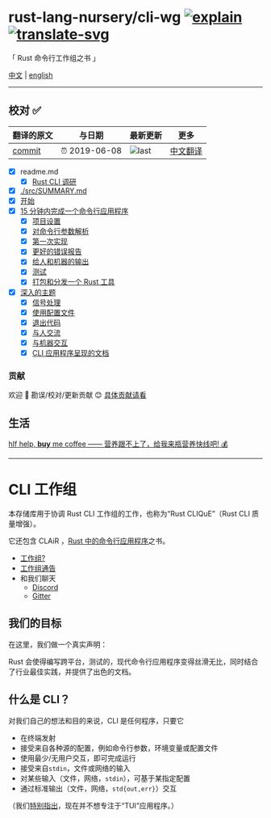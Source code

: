 # rust-lang-nursery/cli-wg [![explain]][source] [![translate-svg]][translate-list]

<!-- [![size-img]][size] -->

[explain]: http://llever.com/explain.svg
[source]: https://github.com/chinanf-boy/Source-Explain
[translate-svg]: http://llever.com/translate.svg
[translate-list]: https://github.com/chinanf-boy/chinese-translate-list
[size-img]: https://packagephobia.now.sh/badge?p=Name
[size]: https://packagephobia.now.sh/result?p=Name

「 Rust 命令行工作组之书 」

[中文](./readme.md) | [english](https://github.com/rust-lang-nursery/cli-wg)

---

## 校对 ✅

<!-- doc-templite START generated -->
<!-- repo = 'rust-lang-nursery/cli-wg' -->
<!-- commit = '3b2578bf05bcc5b52183e506ac7d5aa17d9e3b27' -->
<!-- time = '2019-06-08' -->

| 翻译的原文 | 与日期        | 最新更新 | 更多                       |
| ---------- | ------------- | -------- | -------------------------- |
| [commit]   | ⏰ 2019-06-08 | ![last]  | [中文翻译][translate-list] |

[last]: https://img.shields.io/github/last-commit/rust-lang-nursery/cli-wg.svg
[commit]: https://github.com/rust-lang-nursery/cli-wg/tree/3b2578bf05bcc5b52183e506ac7d5aa17d9e3b27

<!-- doc-templite END generated -->

- [x] readme.md
  <!-- - [ ] [./logs/2018-05-03-packaging.md](./logs/2018-05-03-packaging.zh.md) -->
  - [x] [Rust CLI 调研](./survey-results/Readme.zh.md)
- [x] [./src/SUMMARY.md](./src/SUMMARY.md)
- [x] [开始](./src/README.zh.md)
- [x] [15 分钟内完成一个命令行应用程序](./src/tutorial/README.zh.md)
  - [x] [项目设置](./src/tutorial/setup.zh.md)
  - [x] [对命令行参数解析](./src/tutorial/cli-args.zh.md)
  - [x] [第一次实现](./src/tutorial/impl-draft.zh.md)
  - [x] [更好的错误报告](./src/tutorial/errors.zh.md)
  - [x] [给人和机器的输出](./src/tutorial/output.zh.md)
  - [x] [测试](./src/tutorial/testing.zh.md)
  - [x] [打包和分发一个 Rust 工具](./src/tutorial/packaging.zh.md)
- [x] [深入的主题](./src/in-depth/README.zh.md)
  - [x] [信号处理](./src/in-depth/signals.zh.md)
  - [x] [使用配置文件](./src/in-depth/config-files.zh.md)
  - [x] [退出代码](./src/in-depth/exit-code.zh.md)
  - [x] [与人交流](./src/in-depth/human-communication.zh.md)
  - [x] [与机器交互](./src/in-depth/machine-communication.zh.md)
  - [x] [CLI 应用程序呈现的文档](./src/in-depth/docs.zh.md)

### 贡献

欢迎 👏 勘误/校对/更新贡献 😊 [具体贡献请看](https://github.com/chinanf-boy/chinese-translate-list#贡献)

## 生活

[hIf help, **buy** me coffee —— 营养跟不上了，给我来瓶营养快线吧! 💰](https://github.com/chinanf-boy/live-need-money)

---

# CLI 工作组

本存储库用于协调 Rust CLI 工作组的工作，也称为“Rust CLIQuE”（Rust CLI 质量增强）。

它还包含 CLAiR ，[Rust 中的命令行应用程序][clair]之书。

[clair]: https://rust-lang-nursery.github.io/cli-wg/

- [工作组?](https://internals.rust-lang.org/t/announcing-the-2018-domain-working-groups/6737)
- [工作组通告](https://internals.rust-lang.org/t/announcing-the-cli-working-group/6872/1)
- 和我们聊天
  - [Discord](https://discord.gg/dwq4Zme)
  - [Gitter](https://gitter.im/rust-lang/WG-CLI)

## 我们的目标

在这里，我们做一个真实声明：

Rust 会使得编写跨平台，测试的，现代命令行应用程序变得丝滑无比，同时结合了行业最佳实践，并提供了出色的文档。

## 什么是 CLI？

对我们自己的想法和目的来说，CLI 是任何程序，只要它

- 在终端发射
- 接受来自各种源的配置，例如命令行参数，环境变量或配置文件
- 使用最少/无用户交互，即可完成运行
- 接受来自`stdin`，文件或网络的输入
- 对某些输入（文件，网络，`stdin`），可基于某指定配置
- 通过标准输出（文件，网络，`std{out,err}`）交互

（我们[特别指出][i4]，现在并不想专注于“TUI”应用程序。）

[i4]: https://github.com/rust-lang-nursery/cli-wg/issues/4
